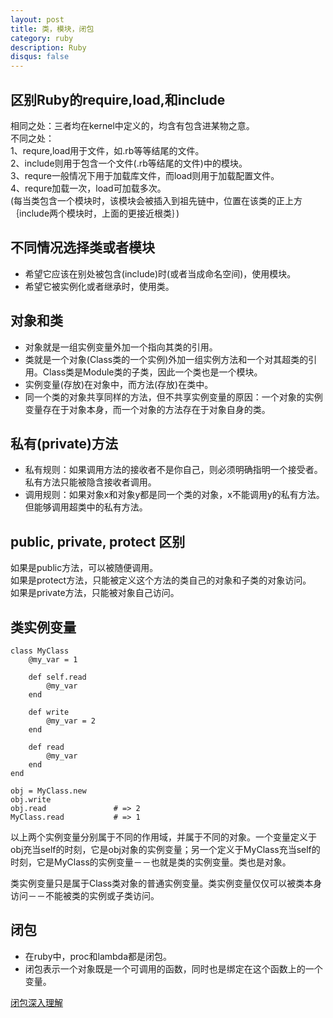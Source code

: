 ```yaml
---
layout: post
title: 类，模块，闭包
category: ruby
description: Ruby
disqus: false
---
```


## 区别Ruby的require,load,和include   
相同之处：三者均在kernel中定义的，均含有包含进某物之意。   
不同之处：   
1、requre,load用于文件，如.rb等等结尾的文件。   
2、include则用于包含一个文件(.rb等结尾的文件)中的模块。   
3、requre一般情况下用于加载库文件，而load则用于加载配置文件。   
4、requre加载一次，load可加载多次。   
(每当类包含一个模块时，该模块会被插入到祖先链中，位置在该类的正上方｛include两个模块时，上面的更接近根类｝)   


## 不同情况选择类或者模块   
* 希望它应该在别处被包含(include)时(或者当成命名空间)，使用模块。   
* 希望它被实例化或者继承时，使用类。   


## 对象和类   
* 对象就是一组实例变量外加一个指向其类的引用。   
* 类就是一个对象(Class类的一个实例)外加一组实例方法和一个对其超类的引用。Class类是Module类的子类，因此一个类也是一个模块。   
* 实例变量(存放)在对象中，而方法(存放)在类中。   
* 同一个类的对象共享同样的方法，但不共享实例变量的原因：一个对象的实例变量存在于对象本身，而一个对象的方法存在于对象自身的类。   


## 私有(private)方法   
* 私有规则：如果调用方法的接收者不是你自己，则必须明确指明一个接受者。私有方法只能被隐含接收者调用。      
* 调用规则：如果对象x和对象y都是同一个类的对象，x不能调用y的私有方法。但能够调用超类中的私有方法。   

## public, private, protect 区别   

如果是public方法，可以被随便调用。     
如果是protect方法，只能被定义这个方法的类自己的对象和子类的对象访问。     
如果是private方法，只能被对象自己访问。     

## 类实例变量

```
class MyClass
    @my_var = 1

    def self.read
        @my_var
    end

    def write
        @my_var = 2
    end

    def read
        @my_var
    end
end

obj = MyClass.new
obj.write
obj.read               # => 2
MyClass.read           # => 1
```

以上两个实例变量分别属于不同的作用域，并属于不同的对象。一个变量定义于obj充当self的时刻，它是obj对象的实例变量；另一个定义于MyClass充当self的时刻，它是MyClass的实例变量－－也就是类的实例变量。类也是对象。   

类实例变量只是属于Class类对象的普通实例变量。类实例变量仅仅可以被类本身访问－－不能被类的实例或子类访问。

## 闭包
* 在ruby中，proc和lambda都是闭包。
* 闭包表示一个对象既是一个可调用的函数，同时也是绑定在这个函数上的一个变量。

[闭包深入理解](http://www.ibm.com/developerworks/cn/linux/l-cn-closure/)